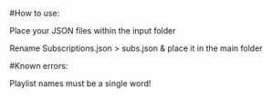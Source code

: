 #How to use:

Place your JSON files within the input folder

Rename Subscriptions.json > subs.json & place it in the main folder

#Known errors:

Playlist names must be a single word!
